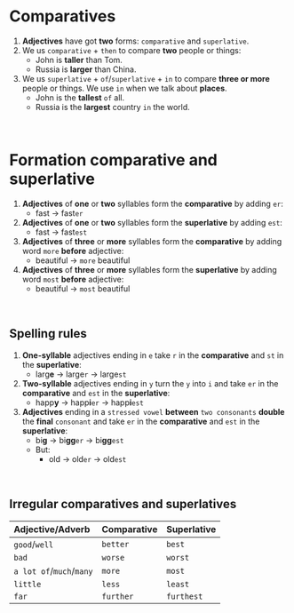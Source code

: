 # Comparatives
1. **Adjectives** have got **two** forms: `comparative` and `superlative`.<br>
2. We us `comparative` + `then` to compare **two** people or things:
   - John is **taller** than Tom.
   - Russia is **larger** than China.
3. We us `superlative` + `of`/`superlative` + `in` to compare **three or more** people or things. We use `in` when we talk about **places**.
   - John is the **tallest** `of` all.
   - Russia is the **largest** country `in` the world.

<br>

# Formation comparative and superlative
1. **Adjectives** of **one** or **two** syllables form the **comparative** by adding `er`:
   - fast → fast`er`
2. **Adjectives** of **one** or **two** syllables form the **superlative** by adding `est`:
   - fast → fast`est`
3. **Adjectives** of **three** or **more** syllables form the **comparative** by adding word `more` **before** adjective:
   - beautiful → `more` beautiful
3. **Adjectives** of **three** or **more** syllables form the **superlative** by adding word `most` **before** adjective:
   - beautiful → `most` beautiful

<br>

## Spelling rules
1. **One-syllable** adjectives ending in `e` take `r` in the **comparative** and `st` in the **superlative**:
   - larg**e** → large`r` → large`st`
2. **Two-syllable** adjectives ending in `y` turn the `y` into `i` and take `er` in the **comparative** and `est` in the **superlative**:
   - happ**y** → happ**i**`er` → happ**i**`est`
3. **Adjectives** ending in a `stressed vowel` **between** `two consonants` **double** the **final** `consonant` and take `er` in the **comparative** and `est` in the **superlative**:
   - bi**g** → bi**gg**`er` → bi**gg**`est`
   - But:
     - old → old`er` → old`est`

<br>

## Irregular comparatives and superlatives
|Adjective/Adverb|Comparative|Superlative|
|:--------|:----------|:----------|
|`good`/`well`|`better`|`best`|
|`bad`|`worse`|`worst`|
|`a lot of`/`much`/`many`|`more`|`most`|
|`little`|`less`|`least`|
|`far`|`further`|`furthest`|
